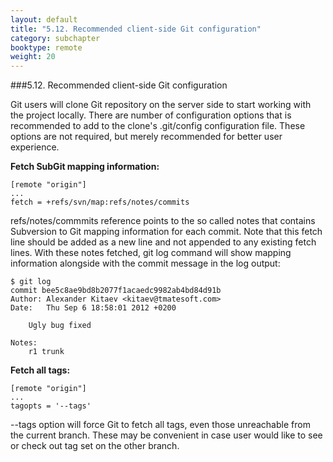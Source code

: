 ```yaml
---
layout: default
title: "5.12. Recommended client-side Git configuration"
category: subchapter
booktype: remote
weight: 20
---
```

###5.12. Recommended client-side Git configuration

Git users will clone Git repository on the server side to start working with the project locally. There are number of configuration options that is recommended to add to the clone's .git/config configuration file. These options are not required, but merely recommended for better user experience.

**Fetch SubGit mapping information:**

    [remote "origin"]
    ...
    fetch = +refs/svn/map:refs/notes/commits

refs/notes/commmits reference points to the so called notes that contains Subversion to Git mapping information for each commit. Note that this fetch line should be added as a new line and not appended to any existing fetch lines. With these notes fetched, git log command will show mapping information alongside with the commit message in the log output:

    $ git log
    commit bee5c8ae9bd8b2077f1acaedc9982ab4bd84d91b
    Author: Alexander Kitaev <kitaev@tmatesoft.com>
    Date:   Thu Sep 6 18:58:01 2012 +0200

        Ugly bug fixed

    Notes:
        r1 trunk

**Fetch all tags:**

    [remote "origin"]
    ...
    tagopts = '--tags'

--tags option will force Git to fetch all tags, even those unreachable from the current branch. These may be convenient in case user would like to see or check out tag set on the other branch.